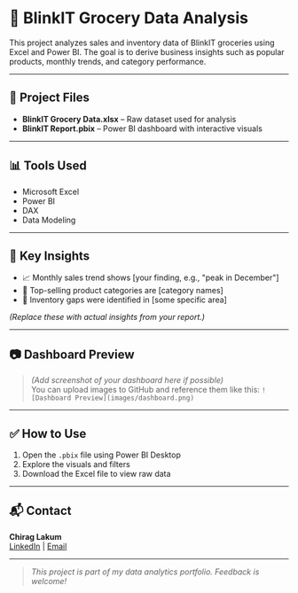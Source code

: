 # 🛒 BlinkIT Grocery Data Analysis

This project analyzes sales and inventory data of BlinkIT groceries using Excel and Power BI. The goal is to derive business insights such as popular products, monthly trends, and category performance.

---

## 📁 Project Files

- **BlinkIT Grocery Data.xlsx** – Raw dataset used for analysis
- **BlinkIT Report.pbix** – Power BI dashboard with interactive visuals

---

## 📊 Tools Used

- Microsoft Excel
- Power BI
- DAX
- Data Modeling

---

## 📌 Key Insights

- 📈 Monthly sales trend shows [your finding, e.g., "peak in December"]
- 🥦 Top-selling product categories are [category names]
- 🚚 Inventory gaps were identified in [some specific area]

*(Replace these with actual insights from your report.)*

---

## 📷 Dashboard Preview

> *(Add screenshot of your dashboard here if possible)*  
> You can upload images to GitHub and reference them like this:
> `![Dashboard Preview](images/dashboard.png)`

---

## ✅ How to Use

1. Open the `.pbix` file using Power BI Desktop
2. Explore the visuals and filters
3. Download the Excel file to view raw data

---

## 📬 Contact

**Chirag Lakum**  
[LinkedIn](https://linkedin.com/in/YOUR-ID) | [Email](mailto:your.email@example.com)

---

> *This project is part of my data analytics portfolio. Feedback is welcome!*
